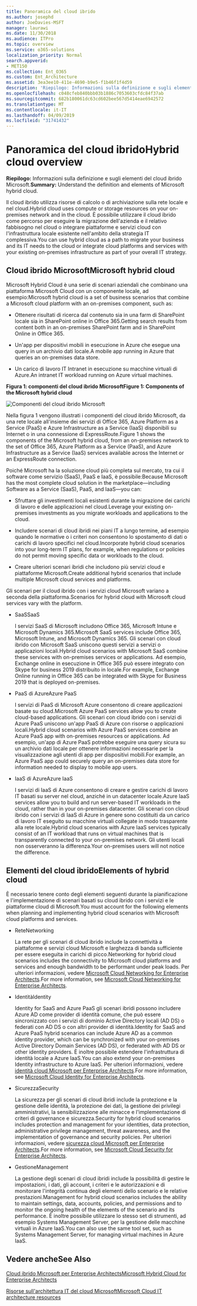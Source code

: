 ```yaml
---
title: Panoramica del cloud ibrido
ms.author: josephd
author: JoeDavies-MSFT
manager: laurawi
ms.date: 11/30/2018
ms.audience: ITPro
ms.topic: overview
ms.service: o365-solutions
localization_priority: Normal
search.appverid:
- MET150
ms.collection: Ent_O365
ms.custom: Ent_Architecture
ms.assetid: 3ea3ee10-411e-4690-b9e5-f1b46f1f4d59
description: 'Riepilogo: Informazioni sulla definizione e sugli elementi del cloud ibrido Microsoft.'
ms.openlocfilehash: c048cfeb840bbb03b1886c7053603cfdc84f37ab
ms.sourcegitcommit: 682b180061dc63cd602bee567d5414eae6942572
ms.translationtype: MT
ms.contentlocale: it-IT
ms.lasthandoff: 04/09/2019
ms.locfileid: "31741432"
---
```

# <a name="hybrid-cloud-overview"></a><span data-ttu-id="9ba75-103">Panoramica del cloud ibrido</span><span class="sxs-lookup"><span data-stu-id="9ba75-103">Hybrid cloud overview</span></span>

 <span data-ttu-id="9ba75-104">**Riepilogo:** Informazioni sulla definizione e sugli elementi del cloud ibrido Microsoft.</span><span class="sxs-lookup"><span data-stu-id="9ba75-104">**Summary:** Understand the definition and elements of Microsoft hybrid cloud.</span></span>
  
<span data-ttu-id="9ba75-105">Il cloud ibrido utilizza risorse di calcolo o di archiviazione sulla rete locale e nel cloud.</span><span class="sxs-lookup"><span data-stu-id="9ba75-105">Hybrid cloud uses compute or storage resources on your on-premises network and in the cloud.</span></span> <span data-ttu-id="9ba75-106">È possibile utilizzare il cloud ibrido come percorso per eseguire la migrazione dell'azienda e il relativo fabbisogno nel cloud o integrare piattaforme e servizi cloud con l'infrastruttura locale esistente nell'ambito della strategia IT complessiva.</span><span class="sxs-lookup"><span data-stu-id="9ba75-106">You can use hybrid cloud as a path to migrate your business and its IT needs to the cloud or integrate cloud platforms and services with your existing on-premises infrastructure as part of your overall IT strategy.</span></span>
  
## <a name="microsoft-hybrid-cloud"></a><span data-ttu-id="9ba75-107">Cloud ibrido Microsoft</span><span class="sxs-lookup"><span data-stu-id="9ba75-107">Microsoft hybrid cloud</span></span>

<span data-ttu-id="9ba75-108">Microsoft Hybrid Cloud è una serie di scenari aziendali che combinano una piattaforma Microsoft Cloud con un componente locale, ad esempio:</span><span class="sxs-lookup"><span data-stu-id="9ba75-108">Microsoft hybrid cloud is a set of business scenarios that combine a Microsoft cloud platform with an on-premises component, such as:</span></span> 
  
- <span data-ttu-id="9ba75-109">Ottenere risultati di ricerca dal contenuto sia in una farm di SharePoint locale sia in SharePoint online in Office 365.</span><span class="sxs-lookup"><span data-stu-id="9ba75-109">Getting search results from content both in an on-premises SharePoint farm and in SharePoint Online in Office 365.</span></span>
    
- <span data-ttu-id="9ba75-110">Un'app per dispositivi mobili in esecuzione in Azure che esegue una query in un archivio dati locale.</span><span class="sxs-lookup"><span data-stu-id="9ba75-110">A mobile app running in Azure that queries an on-premises data store.</span></span>
    
- <span data-ttu-id="9ba75-111">Un carico di lavoro IT Intranet in esecuzione su macchine virtuali di Azure.</span><span class="sxs-lookup"><span data-stu-id="9ba75-111">An intranet IT workload running on Azure virtual machines.</span></span>
    
**<span data-ttu-id="9ba75-112">Figura 1: componenti del cloud ibrido Microsoft</span><span class="sxs-lookup"><span data-stu-id="9ba75-112">Figure 1: Components of the Microsoft hybrid cloud</span></span>**

![Componenti del cloud ibrido Microsoft](media/Hybrid-Poster/MS-Hybrid-Cloud.png)
  
<span data-ttu-id="9ba75-114">Nella figura 1 vengono illustrati i componenti del cloud ibrido Microsoft, da una rete locale all'insieme dei servizi di Office 365, Azure Platform as a Service (PaaS) e Azure Infrastructure as a Service (IaaS) disponibili su Internet o in una connessione di ExpressRoute.</span><span class="sxs-lookup"><span data-stu-id="9ba75-114">Figure 1 shows the components of the Microsoft hybrid cloud, from an on-premises network to the set of Office 365, Azure Platform as a Service (PaaS), and Azure Infrastructure as a Service (IaaS) services available across the Internet or an ExpressRoute connection.</span></span>
  
<span data-ttu-id="9ba75-115">Poiché Microsoft ha la soluzione cloud più completa sul mercato, tra cui il software come servizio (SaaS), PaaS e IaaS, è possibile:</span><span class="sxs-lookup"><span data-stu-id="9ba75-115">Because Microsoft has the most complete cloud solution in the marketplace—including Software as a Service (SaaS), PaaS, and IaaS—you can:</span></span>
  
- <span data-ttu-id="9ba75-116">Sfruttare gli investimenti locali esistenti durante la migrazione dei carichi di lavoro e delle applicazioni nel cloud.</span><span class="sxs-lookup"><span data-stu-id="9ba75-116">Leverage your existing on-premises investments as you migrate workloads and applications to the cloud.</span></span>
    
- <span data-ttu-id="9ba75-117">Includere scenari di cloud ibridi nei piani IT a lungo termine, ad esempio quando le normative o i criteri non consentono lo spostamento di dati o carichi di lavoro specifici nel cloud.</span><span class="sxs-lookup"><span data-stu-id="9ba75-117">Incorporate hybrid cloud scenarios into your long-term IT plans, for example, when regulations or policies do not permit moving specific data or workloads to the cloud.</span></span>
    
- <span data-ttu-id="9ba75-118">Creare ulteriori scenari ibridi che includono più servizi cloud e piattaforme Microsoft.</span><span class="sxs-lookup"><span data-stu-id="9ba75-118">Create additional hybrid scenarios that include multiple Microsoft cloud services and platforms.</span></span>
    
<span data-ttu-id="9ba75-119">Gli scenari per il cloud ibrido con i servizi cloud Microsoft variano a seconda della piattaforma.</span><span class="sxs-lookup"><span data-stu-id="9ba75-119">Scenarios for hybrid cloud with Microsoft cloud services vary with the platform.</span></span>
  
- <span data-ttu-id="9ba75-120">SaaS</span><span class="sxs-lookup"><span data-stu-id="9ba75-120">SaaS</span></span>
    
    <span data-ttu-id="9ba75-121">I servizi SaaS di Microsoft includono Office 365, Microsoft Intune e Microsoft Dynamics 365.</span><span class="sxs-lookup"><span data-stu-id="9ba75-121">Microsoft SaaS services include Office 365, Microsoft Intune, and Microsoft Dynamics 365.</span></span> <span data-ttu-id="9ba75-122">Gli scenari con cloud ibrido con Microsoft SaaS uniscono questi servizi a servizi o applicazioni locali.</span><span class="sxs-lookup"><span data-stu-id="9ba75-122">Hybrid cloud scenarios with Microsoft SaaS combine these services with on-premises services or applications.</span></span> <span data-ttu-id="9ba75-123">Ad esempio, Exchange online in esecuzione in Office 365 può essere integrato con Skype for business 2019 distribuito in locale.</span><span class="sxs-lookup"><span data-stu-id="9ba75-123">For example, Exchange Online running in Office 365 can be integrated with Skype for Business 2019 that is deployed on-premises.</span></span>
    
- <span data-ttu-id="9ba75-124">PaaS di Azure</span><span class="sxs-lookup"><span data-stu-id="9ba75-124">Azure PaaS</span></span>
    
    <span data-ttu-id="9ba75-125">I servizi di PaaS di Microsoft Azure consentono di creare applicazioni basate su cloud.</span><span class="sxs-lookup"><span data-stu-id="9ba75-125">Microsoft Azure PaaS services allow you to create cloud-based applications.</span></span> <span data-ttu-id="9ba75-126">Gli scenari con cloud ibrido con i servizi di Azure PaaS uniscono un'app PaaS di Azure con risorse o applicazioni locali.</span><span class="sxs-lookup"><span data-stu-id="9ba75-126">Hybrid cloud scenarios with Azure PaaS services combine an Azure PaaS app with on-premises resources or applications.</span></span> <span data-ttu-id="9ba75-127">Ad esempio, un'app di Azure PaaS potrebbe eseguire una query sicura su un archivio dati locale per ottenere informazioni necessarie per la visualizzazione agli utenti di app per dispositivi mobili.</span><span class="sxs-lookup"><span data-stu-id="9ba75-127">For example, an Azure PaaS app could securely query an on-premises data store for information needed to display to mobile app users.</span></span>
    
- <span data-ttu-id="9ba75-128">IaaS di Azure</span><span class="sxs-lookup"><span data-stu-id="9ba75-128">Azure IaaS</span></span>
    
    <span data-ttu-id="9ba75-129">I servizi di IaaS di Azure consentono di creare e gestire carichi di lavoro IT basati su server nel cloud, anziché in un datacenter locale.</span><span class="sxs-lookup"><span data-stu-id="9ba75-129">Azure IaaS services allow you to build and run server-based IT workloads in the cloud, rather than in your on-premises datacenter.</span></span> <span data-ttu-id="9ba75-130">Gli scenari con cloud ibrido con i servizi di IaaS di Azure in genere sono costituiti da un carico di lavoro IT eseguito su macchine virtuali collegate in modo trasparente alla rete locale.</span><span class="sxs-lookup"><span data-stu-id="9ba75-130">Hybrid cloud scenarios with Azure IaaS services typically consist of an IT workload that runs on virtual machines that is transparently connected to your on-premises network.</span></span> <span data-ttu-id="9ba75-131">Gli utenti locali non osserveranno la differenza.</span><span class="sxs-lookup"><span data-stu-id="9ba75-131">Your on-premises users will not notice the difference.</span></span>
    
## <a name="elements-of-hybrid-cloud"></a><span data-ttu-id="9ba75-132">Elementi del cloud ibrido</span><span class="sxs-lookup"><span data-stu-id="9ba75-132">Elements of hybrid cloud</span></span>

<span data-ttu-id="9ba75-133">È necessario tenere conto degli elementi seguenti durante la pianificazione e l'implementazione di scenari basati su cloud ibrido con i servizi e le piattaforme cloud di Microsoft.</span><span class="sxs-lookup"><span data-stu-id="9ba75-133">You must account for the following elements when planning and implementing hybrid cloud scenarios with Microsoft cloud platforms and services.</span></span>
  
- <span data-ttu-id="9ba75-134">Rete</span><span class="sxs-lookup"><span data-stu-id="9ba75-134">Networking</span></span>
    
    <span data-ttu-id="9ba75-135">La rete per gli scenari di cloud ibrido include la connettività a piattaforme e servizi cloud Microsoft e larghezza di banda sufficiente per essere eseguita in carichi di picco.</span><span class="sxs-lookup"><span data-stu-id="9ba75-135">Networking for hybrid cloud scenarios includes the connectivity to Microsoft cloud platforms and services and enough bandwidth to be performant under peak loads.</span></span> <span data-ttu-id="9ba75-136">Per ulteriori informazioni, vedere [Microsoft Cloud Networking for Enterprise Architects](microsoft-cloud-networking-for-enterprise-architects.md).</span><span class="sxs-lookup"><span data-stu-id="9ba75-136">For more information, see [Microsoft Cloud Networking for Enterprise Architects](microsoft-cloud-networking-for-enterprise-architects.md).</span></span>
    
- <span data-ttu-id="9ba75-137">Identità</span><span class="sxs-lookup"><span data-stu-id="9ba75-137">Identity</span></span>
    
    <span data-ttu-id="9ba75-138">Identity for SaaS and Azure PaaS gli scenari ibridi possono includere Azure AD come provider di identità comune, che può essere sincronizzato con i servizi di dominio Active Directory locali (AD DS) o federati con AD DS o con altri provider di identità.</span><span class="sxs-lookup"><span data-stu-id="9ba75-138">Identity for SaaS and Azure PaaS hybrid scenarios can include Azure AD as a common identity provider, which can be synchronized with your on-premises Active Directory Domain Services (AD DS), or federated with AD DS or other identity providers.</span></span> <span data-ttu-id="9ba75-139">È inoltre possibile estendere l'infrastruttura di identità locale a Azure IaaS.</span><span class="sxs-lookup"><span data-stu-id="9ba75-139">You can also extend your on-premises Identity infrastructure to Azure IaaS.</span></span> <span data-ttu-id="9ba75-140">Per ulteriori informazioni, vedere [identità cloud Microsoft per Enterprise Architects](microsoft-cloud-it-architecture-resources.md#identity).</span><span class="sxs-lookup"><span data-stu-id="9ba75-140">For more information, see [Microsoft Cloud Identity for Enterprise Architects](microsoft-cloud-it-architecture-resources.md#identity).</span></span>
    
- <span data-ttu-id="9ba75-141">Sicurezza</span><span class="sxs-lookup"><span data-stu-id="9ba75-141">Security</span></span>
    
    <span data-ttu-id="9ba75-142">La sicurezza per gli scenari di cloud ibridi include la protezione e la gestione delle identità, la protezione dei dati, la gestione dei privilegi amministrativi, la sensibilizzazione alle minacce e l'implementazione di criteri di governance e sicurezza.</span><span class="sxs-lookup"><span data-stu-id="9ba75-142">Security for hybrid cloud scenarios includes protection and management for your identities, data protection, administrative privilege management, threat awareness, and the implementation of governance and security policies.</span></span> <span data-ttu-id="9ba75-143">Per ulteriori informazioni, vedere [sicurezza cloud Microsoft per Enterprise Architects](microsoft-cloud-it-architecture-resources.md#security).</span><span class="sxs-lookup"><span data-stu-id="9ba75-143">For more information, see [Microsoft Cloud Security for Enterprise Architects](microsoft-cloud-it-architecture-resources.md#security).</span></span>
    
- <span data-ttu-id="9ba75-144">Gestione</span><span class="sxs-lookup"><span data-stu-id="9ba75-144">Management</span></span>
    
    <span data-ttu-id="9ba75-145">La gestione degli scenari di cloud ibridi include la possibilità di gestire le impostazioni, i dati, gli account, i criteri e le autorizzazioni e di monitorare l'integrità continua degli elementi dello scenario e le relative prestazioni.</span><span class="sxs-lookup"><span data-stu-id="9ba75-145">Management for hybrid cloud scenarios includes the ability to maintain settings, data, accounts, policies, and permissions and to monitor the ongoing health of the elements of the scenario and its performance.</span></span> <span data-ttu-id="9ba75-146">È inoltre possibile utilizzare lo stesso set di strumenti, ad esempio Systems Management Server, per la gestione delle macchine virtuali in Azure IaaS.</span><span class="sxs-lookup"><span data-stu-id="9ba75-146">You can also use the same tool set, such as Systems Management Server, for managing virtual machines in Azure IaaS.</span></span>
    
## <a name="see-also"></a><span data-ttu-id="9ba75-147">Vedere anche</span><span class="sxs-lookup"><span data-stu-id="9ba75-147">See Also</span></span>

[<span data-ttu-id="9ba75-148">Cloud ibrido Microsoft per Enterprise Architects</span><span class="sxs-lookup"><span data-stu-id="9ba75-148">Microsoft Hybrid Cloud for Enterprise Architects</span></span>](microsoft-hybrid-cloud-for-enterprise-architects.md)
  
[<span data-ttu-id="9ba75-149">Risorse sull'architettura IT del cloud Microsoft</span><span class="sxs-lookup"><span data-stu-id="9ba75-149">Microsoft Cloud IT architecture resources</span></span>](microsoft-cloud-it-architecture-resources.md)

